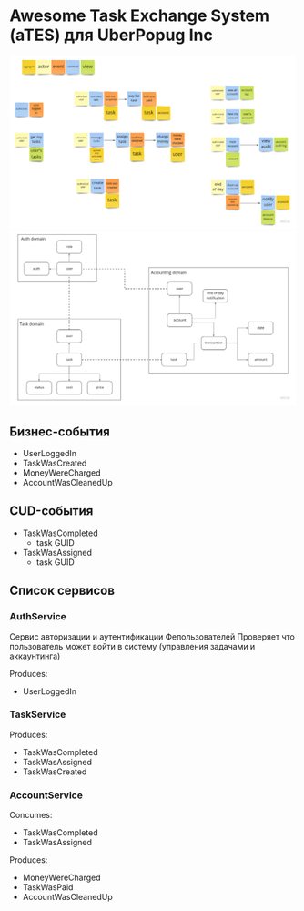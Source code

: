 # Awesome Task Exchange System (aTES) для UberPopug Inc

![Event storming](/event-storming.jpg)
![Доменая модель](/UberPopug_model.jpg)

## Бизнес-события

 - UserLoggedIn
 - TaskWasCreated
 - MoneyWereCharged
 - AccountWasCleanedUp

##  CUD-события

 - TaskWasCompleted
   - task GUID
 - TaskWasAssigned
   - task GUID


## Список сервисов

### AuthService

Сервис авторизации и аутентификации Фепользователей
Проверяет что пользователь может войти в систему (управления задачами и аккаунтинга)

Produces:

 - UserLoggedIn

### TaskService

Produces:

 - TaskWasCompleted
 - TaskWasAssigned
 - TaskWasCreated

### AccountService

Concumes:

 - TaskWasCompleted
 - TaskWasAssigned

 Produces:

  - MoneyWereCharged
  - TaskWasPaid
  - AccountWasCleanedUp
